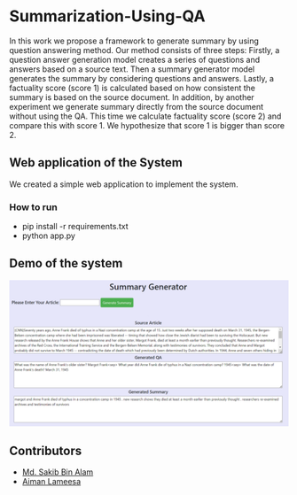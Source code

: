 # Summarization-Using-QA
In this work we propose a framework to generate summary by using question answering method.  Our method consists of three steps: Firstly, a question answer generation model creates a series of questions and answers based on a source text. Then a summary generator model generates the summary by considering questions and answers.  Lastly, a factuality score (score 1) is calculated based on how consistent the summary is based on the source document. In addition, by another experiment we generate summary directly from the source document without using the QA. This time we calculate factuality score (score 2) and compare this with score 1. We hypothesize that score 1 is bigger than score 2.

## Web application of the System
We created a simple web application to implement the system.
### How to run
- pip install -r requirements.txt
- python app.py

## Demo of the system
![Home Page](https://github.com/SakibBinAlam/Summarization-Using-QA/blob/main/op1.png)

## Contributors
- [Md. Sakib Bin Alam](https://github.com/SakibBinAlam)
- [Aiman Lameesa](https://github.com/aimanlameesa)
